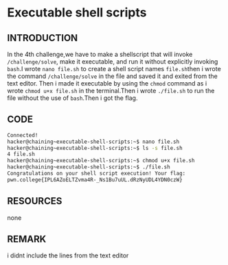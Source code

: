 # Executable shell scripts
## INTRODUCTION 
In the 4th challenge,we have to make a shellscript that will invoke `/challenge/solve`, make it executable, and run it without explicitly invoking `bash`.I wrote 
`nano file.sh` to create a shell script names `file.sh`then i wrote the command `/challenge/solve` in the file and saved it and exited from the text editor. Then i made it executable by using the `chmod` command as i wrote `chmod u+x file.sh` in the terminal.Then i wrote `./file.sh` to run the file without the use of `bash`.Then i got the flag.
## CODE
```BASH 
Connected!                                                                        
hacker@chaining~executable-shell-scripts:~$ nano file.sh
hacker@chaining~executable-shell-scripts:~$ ls -s file.sh
4 file.sh
hacker@chaining~executable-shell-scripts:~$ chmod u+x file.sh
hacker@chaining~executable-shell-scripts:~$ ./file.sh
Congratulations on your shell script execution! Your flag:
pwn.college{IPL6AZoELTZvma4R-_Ns1Bu7uUL.dRzNyUDL4YDN0czW}
```
## RESOURCES
none
## REMARK
i didnt include the lines from the text editor 

